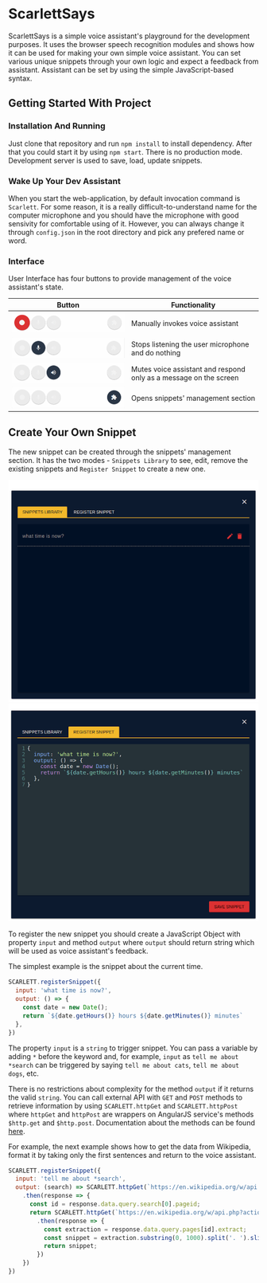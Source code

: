 # ScarlettSays

ScarlettSays is a simple voice assistant's playground for the development purposes. It uses the browser speech recognition modules and shows how it can be used for making your own simple voice assistant. You can set various unique snippets through your own logic and expect a feedback from assistant. Assistant can be set by using the simple JavaScript-based syntax.

## Getting Started With Project

### Installation And Running

Just clone that repository and run `npm install` to install dependency. After that you could start it by using `npm start`. There is no production mode. Development server is used to save, load, update snippets.

### Wake Up Your Dev Assistant

When you start the web-application, by default invocation command is `Scarlett`. For some reason, it is a really difficult-to-understand name for the computer microphone and you should have the microphone with good sensivity for comfortable using of it. However, you can always change it through `config.json` in the root directory and pick any prefered name or word.

### Interface

User Interface has four buttons to provide management of the voice assistant's state.

| Button                                         | Functionality                                                     |
|------------------------------------------------|-------------------------------------------------------------------|
| ![Action Button](images/button-action.png)     | Manually invokes voice assistant                                  |
| ![Microphone Button](images/button-mic.png)    | Stops listening the user microphone and do nothing                |
| ![Mute Button](images/button-mute.png)         | Mutes voice assistant and respond only as a message on the screen |
| ![Snippets Button](images/button-snippets.png) | Opens snippets' management section                                |

## Create Your Own Snippet

The new snippet can be created through the snippets' management section. It has the two modes - `Snippets Library` to see, edit, remove the existing snippets and `Register Snippet` to create a new one.

![Snippets Library](images/snippets-library.png) ![Snippets Library](images/snippets-register.png)

To register the new snippet you should create a JavaScript Object with property `input` and method `output` where `output` should return string which will be used as voice assistant's feedback.

The simplest example is the snippet about the current time.

```JavaScript
SCARLETT.registerSnippet({
  input: 'what time is now?',
  output: () => {
    const date = new Date();
    return `${date.getHours()} hours ${date.getMinutes()} minutes`
  },
})
```

The property `input` is a `string` to trigger snippet. You can pass a variable by adding `*` before the keyword and, for example, `input` as `tell me about *search` can be triggered by saying `tell me about cats`, `tell me about dogs`, etc.

There is no restrictions about complexity for the method `output` if it returns the valid `string`. You can call external API with `GET` and `POST` methods to retrieve information by using `SCARLETT.httpGet` and `SCARLETT.httpPost` where `httpGet` and `httpPost` are wrappers on AngularJS service's methods `$http.get` and `$http.post`. Documentation about the methods can be found [here](https://docs.angularjs.org/api/ng/service/$http#get).

For example, the next example shows how to get the data from Wikipedia, format it by taking only the first sentences and return to the voice assistant.

```JavaScript
SCARLETT.registerSnippet({
  input: 'tell me about *search',
  output: (search) => SCARLETT.httpGet(`https://en.wikipedia.org/w/api.php?action=query&list=search&srsearch=${search}&utf8=&format=json&origin=*`)
    .then(response => {
      const id = response.data.query.search[0].pageid;
      return SCARLETT.httpGet(`https://en.wikipedia.org/w/api.php?action=query&format=json&pageids=${id}&prop=extracts&exintro&explaintext&origin=*`)
        .then(response => {
          const extraction = response.data.query.pages[id].extract;
          const snippet = extraction.substring(0, 1000).split('. ').slice(0, -1).join('. ') + '.';
          return snippet;
        })
    })
})
```
